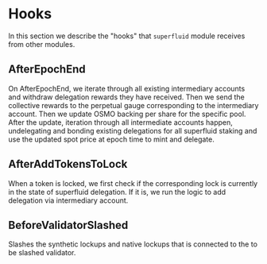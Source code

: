 <!--
order: 6
-->

# Hooks

In this section we describe the "hooks" that `superfluid` module receives from other modules.

## AfterEpochEnd

On AfterEpochEnd, we iterate through all existing intermediary accounts and withdraw delegation rewards they have received. Then we send the collective rewards to the perpetual gauge corresponding to the intermediary account. Then we update OSMO backing per share for the specific pool. After the update, iteration through all intermediate accounts happen, undelegating and bonding existing delegations for all superfluid staking and use the updated spot price at epoch time to mint and delegate.

## AfterAddTokensToLock

When a token is locked, we first check if the corresponding lock is currently in the state of superfluid delegation. If it is, we run the logic to add delegation via intermediary account.

## BeforeValidatorSlashed

Slashes the synthetic lockups and native lockups that is connected to the to be slashed validator.
